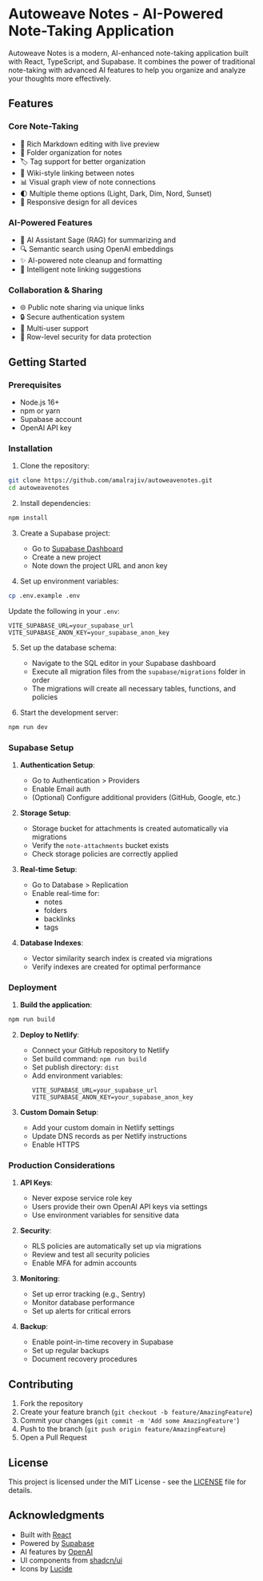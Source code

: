 # Autoweave Notes - AI-Powered Note-Taking Application

Autoweave Notes is a modern, AI-enhanced note-taking application built with React, TypeScript, and Supabase. It combines the power of traditional note-taking with advanced AI features to help you organize and analyze your thoughts more effectively.

## Features

### Core Note-Taking

- 📝 Rich Markdown editing with live preview
- 📁 Folder organization for notes
- 🏷️ Tag support for better organization
- 🔗 Wiki-style linking between notes
- 📊 Visual graph view of note connections
- 🌓 Multiple theme options (Light, Dark, Dim, Nord, Sunset)
- 📱 Responsive design for all devices

### AI-Powered Features

- 🤖 AI Assistant Sage (RAG) for summarizing and
- 🔍 Semantic search using OpenAI embeddings
- ✨ AI-powered note cleanup and formatting
- 🔗 Intelligent note linking suggestions

### Collaboration & Sharing

- 🌐 Public note sharing via unique links
- 🔒 Secure authentication system
- 👥 Multi-user support
- 🔐 Row-level security for data protection

## Getting Started

### Prerequisites

- Node.js 16+
- npm or yarn
- Supabase account
- OpenAI API key

### Installation

1. Clone the repository:

```bash
git clone https://github.com/amalrajiv/autoweavenotes.git
cd autoweavenotes
```

2. Install dependencies:

```bash
npm install
```

3. Create a Supabase project:

   - Go to [Supabase Dashboard](https://app.supabase.com)
   - Create a new project
   - Note down the project URL and anon key

4. Set up environment variables:

```bash
cp .env.example .env
```

Update the following in your `.env`:

```
VITE_SUPABASE_URL=your_supabase_url
VITE_SUPABASE_ANON_KEY=your_supabase_anon_key
```

5. Set up the database schema:

   - Navigate to the SQL editor in your Supabase dashboard
   - Execute all migration files from the `supabase/migrations` folder in order
   - The migrations will create all necessary tables, functions, and policies

6. Start the development server:

```bash
npm run dev
```

### Supabase Setup

1. **Authentication Setup**:

   - Go to Authentication > Providers
   - Enable Email auth
   - (Optional) Configure additional providers (GitHub, Google, etc.)

2. **Storage Setup**:

   - Storage bucket for attachments is created automatically via migrations
   - Verify the `note-attachments` bucket exists
   - Check storage policies are correctly applied

3. **Real-time Setup**:

   - Go to Database > Replication
   - Enable real-time for:
     - notes
     - folders
     - backlinks
     - tags

4. **Database Indexes**:
   - Vector similarity search index is created via migrations
   - Verify indexes are created for optimal performance

### Deployment

1. **Build the application**:

```bash
npm run build
```

2. **Deploy to Netlify**:

   - Connect your GitHub repository to Netlify
   - Set build command: `npm run build`
   - Set publish directory: `dist`
   - Add environment variables:
     ```
     VITE_SUPABASE_URL=your_supabase_url
     VITE_SUPABASE_ANON_KEY=your_supabase_anon_key
     ```

3. **Custom Domain Setup**:
   - Add your custom domain in Netlify settings
   - Update DNS records as per Netlify instructions
   - Enable HTTPS

### Production Considerations

1. **API Keys**:

   - Never expose service role key
   - Users provide their own OpenAI API keys via settings
   - Use environment variables for sensitive data

2. **Security**:

   - RLS policies are automatically set up via migrations
   - Review and test all security policies
   - Enable MFA for admin accounts

3. **Monitoring**:

   - Set up error tracking (e.g., Sentry)
   - Monitor database performance
   - Set up alerts for critical errors

4. **Backup**:
   - Enable point-in-time recovery in Supabase
   - Set up regular backups
   - Document recovery procedures

## Contributing

1. Fork the repository
2. Create your feature branch (`git checkout -b feature/AmazingFeature`)
3. Commit your changes (`git commit -m 'Add some AmazingFeature'`)
4. Push to the branch (`git push origin feature/AmazingFeature`)
5. Open a Pull Request

## License

This project is licensed under the MIT License - see the [LICENSE](LICENSE) file for details.

## Acknowledgments

- Built with [React](https://reactjs.org/)
- Powered by [Supabase](https://supabase.com)
- AI features by [OpenAI](https://openai.com)
- UI components from [shadcn/ui](https://ui.shadcn.com)
- Icons by [Lucide](https://lucide.dev)
